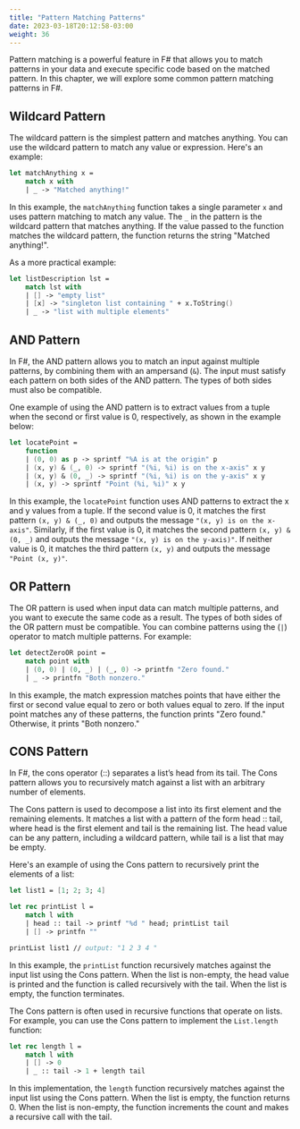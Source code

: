 ```yaml
---
title: "Pattern Matching Patterns"
date: 2023-03-18T20:12:58-03:00
weight: 36
---
```


Pattern matching is a powerful feature in F# that allows you to match patterns in your data and execute specific code based on the matched pattern. In this chapter, we will explore some common pattern matching patterns in F#.

## Wildcard Pattern

The wildcard pattern is the simplest pattern and matches anything. You can use the wildcard pattern to match any value or expression. Here's an example:

```FSharp
let matchAnything x =
    match x with
    | _ -> "Matched anything!"
```

In this example, the `matchAnything` function takes a single parameter `x` and uses pattern matching to match any value. The `_` in the pattern is the wildcard pattern that matches anything. If the value passed to the function matches the wildcard pattern, the function returns the string "Matched anything!".

As a more practical example:
```FSharp
let listDescription lst =
    match lst with
    | [] -> "empty list"
    | [x] -> "singleton list containing " + x.ToString()
    | _ -> "list with multiple elements"
```

## AND Pattern

 In F#, the AND pattern allows you to match an input against multiple patterns, by combining them with an ampersand (`&`). The input must satisfy each pattern on both sides of the AND pattern. The types of both sides must also be compatible.

One example of using the AND pattern is to extract values from a tuple when the second or first value is 0, respectively, as shown in the example below:

```FSharp
let locatePoint =
    function
    | (0, 0) as p -> sprintf "%A is at the origin" p
    | (x, y) & (_, 0) -> sprintf "(%i, %i) is on the x-axis" x y
    | (x, y) & (0, _) -> sprintf "(%i, %i) is on the y-axis" x y
    | (x, y) -> sprintf "Point (%i, %i)" x y
```

In this example, the `locatePoint` function uses AND patterns to extract the x and y values from a tuple. If the second value is 0, it matches the first pattern `(x, y) & (_, 0)` and outputs the message `"(x, y) is on the x-axis"`. Similarly, if the first value is 0, it matches the second pattern `(x, y) & (0, _)` and outputs the message `"(x, y) is on the y-axis)"`. If neither value is 0, it matches the third pattern `(x, y)` and outputs the message `"Point (x, y)"`.

## OR Pattern

The OR pattern is used when input data can match multiple patterns, and you want to execute the same code as a result. The types of both sides of the OR pattern must be compatible. You can combine patterns using the (`|`) operator to match multiple patterns. For example:

```FSharp
let detectZeroOR point =
    match point with
    | (0, 0) | (0, _) | (_, 0) -> printfn "Zero found."
    | _ -> printfn "Both nonzero."
```

In this example, the match expression matches points that have either the first or second value equal to zero or both values equal to zero. If the input point matches any of these patterns, the function prints "Zero found." Otherwise, it prints "Both nonzero."

## CONS Pattern

In F#, the cons operator (::) separates a list’s head from its tail. The Cons pattern allows you to recursively match against a list with an arbitrary number of elements.

The Cons pattern is used to decompose a list into its first element and the remaining elements. It matches a list with a pattern of the form head :: tail, where head is the first element and tail is the remaining list. The head value can be any pattern, including a wildcard pattern, while tail is a list that may be empty.

Here's an example of using the Cons pattern to recursively print the elements of a list:

```FSharp
let list1 = [1; 2; 3; 4]

let rec printList l =
    match l with
    | head :: tail -> printf "%d " head; printList tail
    | [] -> printfn ""

printList list1 // output: "1 2 3 4 "
```

In this example, the `printList` function recursively matches against the input list using the Cons pattern. When the list is non-empty, the head value is printed and the function is called recursively with the tail. When the list is empty, the function terminates.

The Cons pattern is often used in recursive functions that operate on lists. For example, you can use the Cons pattern to implement the `List.length` function:
```FSharp
let rec length l =
    match l with
    | [] -> 0
    | _ :: tail -> 1 + length tail
```

In this implementation, the `length` function recursively matches against the input list using the Cons pattern. When the list is empty, the function returns 0. When the list is non-empty, the function increments the count and makes a recursive call with the tail.